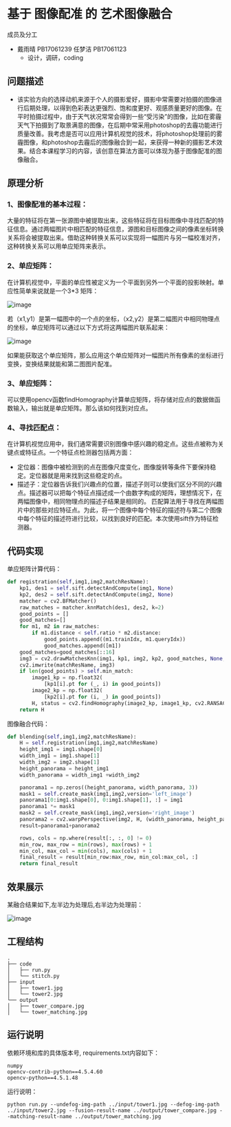 # 基于 图像配准 的 艺术图像融合

成员及分工
- 戴雨晴 PB17061239
  任梦洁 PB17061123
  - 设计，调研，coding


## 问题描述

- 该实验方向的选择动机来源于个人的摄影爱好，摄影中常需要对拍摄的图像进行后期处理，以得到色彩表达更强烈、饱和度更好、观感质量更好的图像。在平时拍摄过程中，由于天气状况常常会得到一些“受污染”的图像，比如在雾霾天气下拍摄到了取景满意的图像，在后期中常采用photoshop的去霾功能进行质量改善。我考虑是否可以应用计算机视觉的技术，将photoshop处理前的雾霾图像，和photoshop去霾后的图像融合到一起，来获得一种新的摄影艺术效果。结合本课程学习的内容，该创意在算法方面可以体现为基于图像配准的图像融合。

## 原理分析

### 1、图像配准的基本过程：
大量的特征将在第一张源图中被提取出来，这些特征将在目标图像中寻找匹配的特征信息。通过两幅图片中相匹配的特征信息，源图和目标图像之间的像素坐标转换关系将会被提取出来。借助这种转换关系可以实现将一幅图片与另一幅校准对齐，这种转换关系可以用单应矩阵来表示。
### 2、单应矩阵：
在计算机视觉中，平面的单应性被定义为一个平面到另外一个平面的投影映射。单应性简单来说就是一个3*3 矩阵：

![image]( https://github.com/USTC-Computer-Vision-2021/project-cv_dyq/blob/main/funcImg/func1.JPG)

若（x1,y1）是第一幅图中的一个点的坐标，（x2,y2）是第二幅图片中相同物理点的坐标，单应矩阵可以通过以下方式将这两幅图片联系起来：

![image]( https://github.com/USTC-Computer-Vision-2021/project-cv_dyq/blob/main/funcImg/func2.JPG)

如果能获取这个单应矩阵，那么应用这个单应矩阵对一幅图片所有像素的坐标进行变换，变换结果就能和第二图图片配准。
### 3、单应矩阵：
可以使用opencv函数findHomography计算单应矩阵，将存储对应点的数据做函数输入，输出就是单应矩阵。那么该如何找到对应点。
### 4、寻找匹配点：
在计算机视觉应用中，我们通常需要识别图像中感兴趣的稳定点。这些点被称为关键点或特征点。一个特征点检测器包括两方面：
- 定位器：图像中被检测到的点在图像尺度变化，图像旋转等条件下要保持稳定。定位器就是用来找到这些稳定的点。
- 描述子：定位器告诉我们兴趣点的位置，描述子则可以使我们区分不同的兴趣点。描述器可以把每个特征点描述成一个由数字构成的矩阵，理想情况下，在两幅图像中，相同物理点的描述子结果是相同的。
匹配算法用于寻找在两幅图片中的那些对应特征点。为此，将一个图像中每个特征的描述符与第二个图像中每个特征的描述符进行比较，以找到良好的匹配。本次使用sift作为特征检测器。

## 代码实现

单应矩阵计算代码：
```python
def registration(self,img1,img2,matchResName):
    kp1, des1 = self.sift.detectAndCompute(img1, None)
    kp2, des2 = self.sift.detectAndCompute(img2, None)
    matcher = cv2.BFMatcher()
    raw_matches = matcher.knnMatch(des1, des2, k=2)
    good_points = []
    good_matches=[]
    for m1, m2 in raw_matches:
        if m1.distance < self.ratio * m2.distance:
            good_points.append((m1.trainIdx, m1.queryIdx))
            good_matches.append([m1])
    good_matches=good_matches[::16]
    img3 = cv2.drawMatchesKnn(img1, kp1, img2, kp2, good_matches, None, flags=2)
    cv2.imwrite(matchResName, img3)
    if len(good_points) > self.min_match:
        image1_kp = np.float32(
            [kp1[i].pt for (_, i) in good_points])
        image2_kp = np.float32(
            [kp2[i].pt for (i, _) in good_points])
        H, status = cv2.findHomography(image2_kp, image1_kp, cv2.RANSAC,5.0)
    return H
```
图像融合代码：
```python
def blending(self,img1,img2,matchResName):
    H = self.registration(img1,img2,matchResName)
    height_img1 = img1.shape[0]
    width_img1 = img1.shape[1]
    width_img2 = img2.shape[1]
    height_panorama = height_img1
    width_panorama = width_img1 +width_img2

    panorama1 = np.zeros((height_panorama, width_panorama, 3))
    mask1 = self.create_mask(img1,img2,version='left_image')
    panorama1[0:img1.shape[0], 0:img1.shape[1], :] = img1
    panorama1 *= mask1
    mask2 = self.create_mask(img1,img2,version='right_image')
    panorama2 = cv2.warpPerspective(img2, H, (width_panorama, height_panorama))*mask2
    result=panorama1+panorama2

    rows, cols = np.where(result[:, :, 0] != 0)
    min_row, max_row = min(rows), max(rows) + 1
    min_col, max_col = min(cols), max(cols) + 1
    final_result = result[min_row:max_row, min_col:max_col, :]
    return final_result
```

## 效果展示

某融合结果如下,左半边为处理后,右半边为处理前：

![image]( https://github.com/USTC-Computer-Vision-2021/project-cv_dyq/blob/main/ouput/tower_compare.jpg)

## 工程结构

```text
.
├── code
│   ├── run.py
│   └── stitch.py
├── input
│   ├── tower1.jpg
│   └── tower2.jpg
└── output
│   ├── tower_compare.jpg
│   └── tower_matching.jpg
```

## 运行说明

依赖环境和库的具体版本号, requirements.txt内容如下：

```
numpy
opencv-contrib-python==4.5.4.60
opencv-python==4.5.1.48
```

运行说明：
```
python run.py --undefog-img-path ../input/tower1.jpg --defog-img-path ../input/tower2.jpg --fusion-result-name ../output/tower_compare.jpg --matching-result-name ../output/tower_matching.jpg
```

